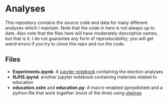 # Analyses

This repository contains the source code and data for many different analyses which I maintain. Note that the code in here is not always up to date. Also note that the
files here will have moderately descriptive names, but that is it. I do not guarantee any form of reproducability; you will get weird errors if you try to clone this repo
and run the code.

## Files

 * **Experiments.ipynb**: A [jupyter notebook](https://jupyter.org/) containing the election analyses
 * **NJHS.ipynd**: another jupyter notebook containing materials related to education
 * **education.xslm** and **education.py**: A macro-enabled spreadsheet and a python file that work together (most of the time) using [xlwings](xlwings.org)
